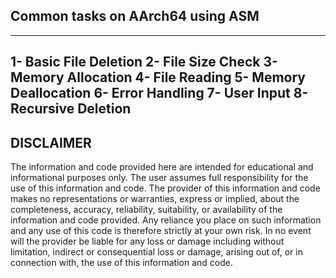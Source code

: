 ## Common tasks on AArch64 using ASM
---
1- Basic File Deletion
2- File Size Check
3- Memory Allocation
4- File Reading
5- Memory Deallocation
6- Error Handling
7- User Input
8- Recursive Deletion
---
## DISCLAIMER
 The information and code provided here are intended for educational and informational purposes only. The user assumes full responsibility for the use of this information and code. The provider of this information and code makes no representations or warranties, express or implied, about the completeness, accuracy, reliability, suitability, or availability of the information and code provided. Any reliance you place on such information and any use of this code is therefore strictly at your own risk. In no event will the provider be liable for any loss or damage including without limitation, indirect or consequential loss or damage, arising out of, or in connection with, the use of this information and code.